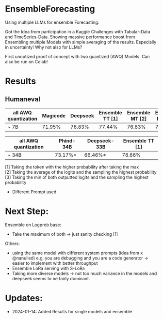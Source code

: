 # EnsembleForecasting
Using multiple LLMs for ensemble Forecasting. 

Got the Idea from participation in a Kaggle Challenges with Tabular-Data and TimeSeries-Data. Showing massive performance boost from Ensembling multiple Models with simple averaging of the results. Especially in uncertainty! Why not also for LLMs? 

First unoptized proof of concept with two quantized (AWQ) Models. Can also be run on Colab!

# Results
## Humaneval
|   all AWQ quantization     | Magicode | Deepseek | Ensemble TT [1] | Ensemble MT [2] | Ensemble MinT [3] |
|-----------|--------------|--------------|----------|----------|----------|
| ~ 7B | 71.95%       | 76.83%       | 77.44%   | 76.83%   | 76.22%   |


|   all AWQ quantization     | Phind-34B | Deepseek-33B | Ensemble TT [1] | 
|-----------|--------------|--------------|----------|
| ~ 34B | 73.17%*       |    66.46%*   | 78.66%   | 

[1] Taking the token with the higher probability after taking the max   
[2] Taking the average of the logits and the sampling the highest probability  
[3] Taking the min of both outputted logits and the sampling the highest probability
* Different Prompt used 
# Next Step: 
Ensemble on Logprob base: 
- Take the maximum of both -> just sanity checking [1]
  
Others:
- using the same model with different system prompts (idea from x @nanulled) e.g. you are debugging and you are a code generator -> easier to implement with better throughput 
- Ensemble LoRa serving with S-LoRa
- Taking more diverse models -> not too much variance in the models and deepseek seems to be fairly dominant.

# Updates: 
- 2024-01-14: Added Results for single models and ensemble

